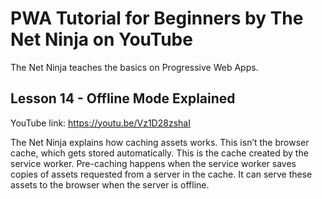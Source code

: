 # PWA Tutorial for Beginners by The Net Ninja on YouTube

The Net Ninja teaches the basics on Progressive Web Apps.

## Lesson 14 - Offline Mode Explained

YouTube link: https://youtu.be/Vz1D28zshaI

The Net Ninja explains how caching assets works. This isn’t the browser cache, which gets stored automatically. This is the cache created by the service worker. Pre-caching happens when the service worker saves copies of assets requested from a server in the cache. It can serve these assets to the browser when the server is offline.